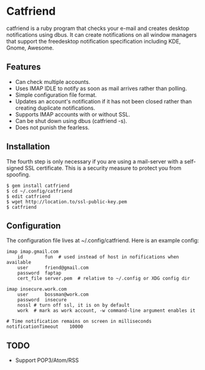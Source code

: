 # Catfriend

catfriend is a ruby program that checks your e-mail and creates desktop notifications using dbus. It can create notifications on all window managers that support the freedesktop notification specification including KDE, Gnome, Awesome.

## Features
 * Can check multiple accounts.
 * Uses IMAP IDLE to notify as soon as mail arrives rather than polling.
 * Simple configuration file format.
 * Updates an account's notification if it has not been closed rather than creating duplicate notifications.
 * Supports IMAP accounts with or without SSL.
 * Can be shut down using dbus (catfriend -s).
 * Does not punish the fearless.

## Installation

The fourth step is only necessary if you are using a mail-server with a self-signed SSL certificate. This is a security measure to protect you from spoofing.

    $ gem install catfriend
    $ cd ~/.config/catfriend
    $ edit catfriend
    $ wget http://location.to/ssl-public-key.pem
    $ catfriend

## Configuration
The configuration file lives at ~/.config/catfriend. Here is an example config:

    imap imap.gmail.com
        id        fun  # used instead of host in nofifications when available
        user      friend@gmail.com
        password  faptap
        cert_file server.pem  # relative to ~/.config or XDG config dir

    imap insecure.work.com
        user      bossman@work.com
        password  insecure
        nossl # turn off ssl, it is on by default
        work  # mark as work account, -w command-line argument enables it

    # Time notification remains on screen in milliseconds
    notificationTimeout    10000

## TODO
 * Support POP3/Atom/RSS
